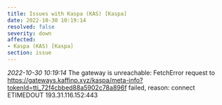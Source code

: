 ```yaml
---
title: Issues with Kaspa (KAS) [Kaspa]
date: 2022-10-30 10:19:14
resolved: false
severity: down
affected:
- Kaspa (KAS) [Kaspa]
section: issue
---
```


*2022-10-30 10:19:14* The gateway is unreachable: FetchError request to https://gateways.kaffinp.xyz/kaspa/meta-info?tokenId=tti_72f4cbbed88a5902c78a896f failed, reason: connect ETIMEDOUT 193.31.116.152:443